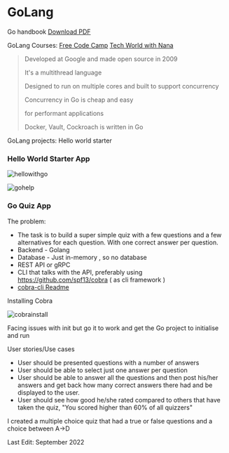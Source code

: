 # GoLang

Go handbook [Download PDF](https://thevalleyofcode.pages.dev/go-handbook.pdf)

GoLang Courses: 
[Free Code Camp](https://www.youtube.com/watch?v=jFfo23yIWac&t=19s)
[Tech World with Nana](https://www.youtube.com/watch?v=yyUHQIec83I&t=279s)


> Developed at Google and made open source in 2009 
> 
> It's a multithread language 
> 
> Designed to run on multiple cores and built to support concurrency
> 
> Concurrency in Go is cheap and easy
> 
> for performant applications
> 
> Docker, Vault, Cockroach is written in Go 


GoLang projects: Hello world starter 

### Hello World Starter App

![hellowithgo](https://user-images.githubusercontent.com/83961643/188650720-72aad107-2726-47d5-ad9b-61e73d14dc2a.jpeg)

![gohelp](https://user-images.githubusercontent.com/83961643/188650736-feb1857f-7bbf-472f-bb02-507e0f184234.jpeg)




### Go Quiz App 

The problem: 
- The task is to build a super simple quiz with a few questions and a few alternatives for each question. With one correct answer per question.
- Backend - Golang
- Database - Just in-memory , so no database
- REST API or gRPC
- CLI that talks with the API, preferably using https://github.com/spf13/cobra ( as cli framework )
- [cobra-cli Readme](https://github.com/spf13/cobra-cli/blob/main/README.md)

Installing Cobra 

![cobrainstall](https://user-images.githubusercontent.com/83961643/189361475-3538d69b-9c9b-4aee-8bd9-c32c602ec479.jpeg)



Facing issues with init but go it to work and get the Go project to initialise and run



User stories/Use cases
* User should be presented questions with a number of answers 
* User should be able to select just one answer per question
* User should be able to answer all the questions and then post his/her answers and get back how many correct answers there had and be displayed to the user.
* User should see how good he/she rated compared to others that have taken the quiz, "You scored higher than 60% of all quizzers" 

I created a multiple choice quiz that had a true or false questions and a choice between A->D 


Last Edit: September 2022
